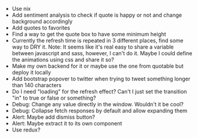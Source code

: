 * Use nix
* Add sentiment analysis to check if quote is happy or not and change background accordingly
* Add quotes to favorites
* Find a way to get the quote box to have some minimum height
* Currently the refresh time is repeated in 3 different places, find some way to DRY it. Note: It seems like it's real easy to share a variable between javascript and sass, however, I can't do it. Maybe I could define the animations using css and share it so?
* Make my own backend for it or maybe use the one from quotable but deploy it locally
* Add bootstrap popover to twitter when trying to tweet something longer than 140 characters
* Do I need "loading" for the refresh effect? Can't I just set the transition "in" to true or false or something?
* Debug: Change any value directly in the window. Wouldn't it be cool?
* Debug: Collapse fetch responses by default and allow expanding them
* Alert: Maybe add dismiss button?
* Alert: Maybe extract it to its own component
* Use redux?
